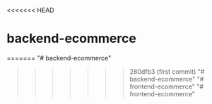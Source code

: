 <<<<<<< HEAD
# backend-ecommerce
=======
"# backend-ecommerce" 
>>>>>>> 280dfb3 (first commit)
"# backend-ecommerce" 
"# frontend-ecommerce" 
"# frontend-ecommerce" 
